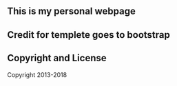 

##  This is my personal webpage 


## Credit for templete goes to bootstrap
## Copyright and License

Copyright 2013-2018 
